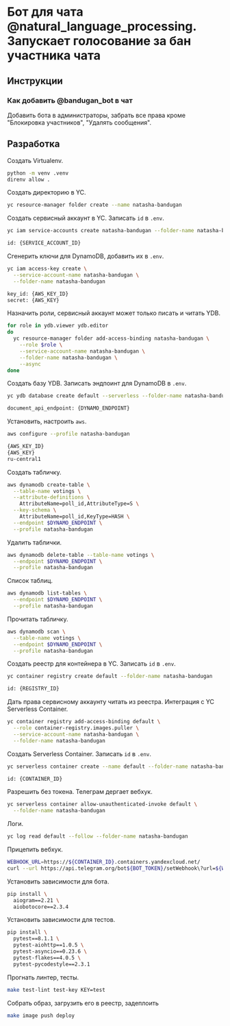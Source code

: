 
# Бот для чата @natural_language_processing. Запускает голосование за бан участника чата

## Инструкции

### Как добавить @bandugan_bot в чат

Добавить бота в администраторы, забрать все права кроме "Блокировка участников", "Удалять сообщения".

## Разработка

Создать Virtualenv.

```bash
python -m venv .venv
direnv allow .
```

Создать директорию в YC.

```bash
yc resource-manager folder create --name natasha-bandugan
```

Создать сервисный аккаунт в YC. Записать `id` в `.env`.

```bash
yc iam service-accounts create natasha-bandugan --folder-name natasha-bandugan

id: {SERVICE_ACCOUNT_ID}
```

Сгенерить ключи для DynamoDB, добавить их в `.env`.

```bash
yc iam access-key create \
  --service-account-name natasha-bandugan \
  --folder-name natasha-bandugan

key_id: {AWS_KEY_ID}
secret: {AWS_KEY}
```

Назначить роли, сервисный аккаунт может только писать и читать YDB.

```bash
for role in ydb.viewer ydb.editor
do
  yc resource-manager folder add-access-binding natasha-bandugan \
    --role $role \
    --service-account-name natasha-bandugan \
    --folder-name natasha-bandugan \
    --async
done
```

Создать базу YDB. Записать эндпоинт для DynamoDB в `.env`.

```bash
yc ydb database create default --serverless --folder-name natasha-bandugan

document_api_endpoint: {DYNAMO_ENDPOINT}
```

Установить, настроить `aws`.

```bash
aws configure --profile natasha-bandugan

{AWS_KEY_ID}
{AWS_KEY}
ru-central1
```

Создать табличку.

```bash
aws dynamodb create-table \
  --table-name votings \
  --attribute-definitions \
    AttributeName=poll_id,AttributeType=S \
  --key-schema \
    AttributeName=poll_id,KeyType=HASH \
  --endpoint $DYNAMO_ENDPOINT \
  --profile natasha-bandugan
```

Удалить таблички.

```bash
aws dynamodb delete-table --table-name votings \
  --endpoint $DYNAMO_ENDPOINT \
  --profile natasha-bandugan
```

Список таблиц.

```bash
aws dynamodb list-tables \
  --endpoint $DYNAMO_ENDPOINT \
  --profile natasha-bandugan
```

Прочитать табличку.

```bash
aws dynamodb scan \
  --table-name votings \
  --endpoint $DYNAMO_ENDPOINT \
  --profile natasha-bandugan
```

Создать реестр для контейнера в YC. Записать `id` в `.env`.

```bash
yc container registry create default --folder-name natasha-bandugan

id: {REGISTRY_ID}
```

Дать права сервисному аккаунту читать из реестра. Интеграция с YC Serverless Container.

```bash
yc container registry add-access-binding default \
  --role container-registry.images.puller \
  --service-account-name natasha-bandugan \
  --folder-name natasha-bandugan
```

Создать Serverless Container. Записать `id` в `.env`.

```bash
yc serverless container create --name default --folder-name natasha-bandugan

id: {CONTAINER_ID}
```

Разрешить без токена. Телеграм дергает вебхук.

```bash
yc serverless container allow-unauthenticated-invoke default \
  --folder-name natasha-bandugan
```

Логи.

```bash
yc log read default --follow --folder-name natasha-bandugan
```

Прицепить вебхук.

```bash
WEBHOOK_URL=https://${CONTAINER_ID}.containers.yandexcloud.net/
curl --url https://api.telegram.org/bot${BOT_TOKEN}/setWebhook\?url=${WEBHOOK_URL}
```

Установить зависимости для бота.

```bash
pip install \
  aiogram==2.21 \
  aiobotocore==2.3.4
```

Установить зависимости для тестов.

```bash
pip install \
  pytest==8.1.1 \
  pytest-aiohttp==1.0.5 \
  pytest-asyncio==0.23.6 \
  pytest-flakes==4.0.5 \
  pytest-pycodestyle==2.3.1
```

Прогнать линтер, тесты.

```bash
make test-lint test-key KEY=test
```

Собрать образ, загрузить его в реестр, задеплоить

```bash
make image push deploy
```
